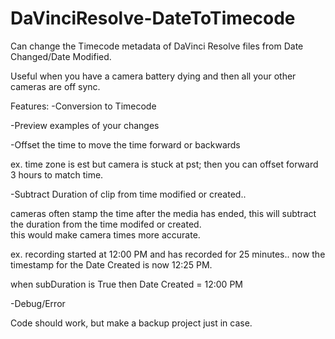 # DaVinciResolve-DateToTimecode

Can change the Timecode metadata of DaVinci Resolve files from Date Changed/Date Modified.

Useful when you have a camera battery dying and then all your other cameras are off sync.

Features: 
-Conversion to Timecode

-Preview examples of your changes

-Offset the time to move the time forward or backwards  

ex. time zone is est but camera is stuck at pst; then you can offset forward 3 hours to match time.

-Subtract Duration of clip from time modified or created..  

cameras often stamp the time after the media has ended, this will subtract the duration from the time modifed or created.  
this would make camera times more accurate.    

ex. recording started at 12:00 PM and has recorded for 25 minutes.. now the timestamp for the Date Created is now 12:25 PM.   

when subDuration is True then Date Created = 12:00 PM

-Debug/Error

Code should work, but make a backup project just in case.
